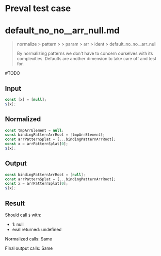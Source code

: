 # Preval test case

# default_no_no__arr_null.md

> normalize > pattern >  > param > arr > ident > default_no_no__arr_null
>
> By normalizing patterns we don't have to concern ourselves with its complexities. Defaults are another dimension to take care off and test for.

#TODO

## Input

`````js filename=intro
const [x] = [null];
$(x);
`````

## Normalized

`````js filename=intro
const tmpArrElement = null;
const bindingPatternArrRoot = [tmpArrElement];
const arrPatternSplat = [...bindingPatternArrRoot];
const x = arrPatternSplat[0];
$(x);
`````

## Output

`````js filename=intro
const bindingPatternArrRoot = [null];
const arrPatternSplat = [...bindingPatternArrRoot];
const x = arrPatternSplat[0];
$(x);
`````

## Result

Should call `$` with:
 - 1: null
 - eval returned: undefined

Normalized calls: Same

Final output calls: Same
